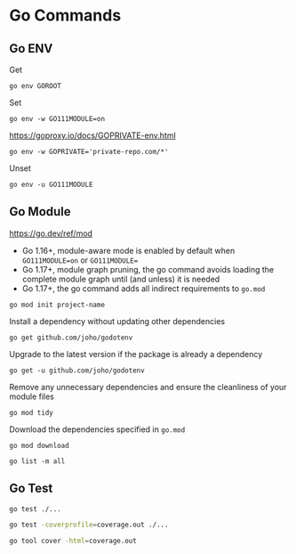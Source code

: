 # Go Commands

## Go ENV

Get
```shell
go env GOROOT
```

Set
```shell
go env -w GO111MODULE=on
```

https://goproxy.io/docs/GOPRIVATE-env.html

```shell
go env -w GOPRIVATE='private-repo.com/*'
```

Unset
```shell
go env -u GO111MODULE
```

## Go Module

https://go.dev/ref/mod

* Go 1.16+, module-aware mode is enabled by default when `GO111MODULE=on` or `GO111MODULE=`
* Go 1.17+, module graph pruning, the go command avoids loading the complete module graph until (and unless) it is needed
* Go 1.17+, the go command adds all indirect requirements to `go.mod`

```shell
go mod init project-name
```

Install a dependency without updating other dependencies
```shell
go get github.com/joho/godotenv
```

Upgrade to the latest version if the package is already a dependency
```shell
go get -u github.com/joho/godotenv
```

Remove any unnecessary dependencies and ensure the cleanliness of your module files
```shell
go mod tidy
```

Download the dependencies specified in `go.mod`
```shell
go mod download
```

```shell
go list -m all
```

## Go Test

```shell
go test ./...
```

```sh
go test -coverprofile=coverage.out ./...
```

```sh
go tool cover -html=coverage.out
```
